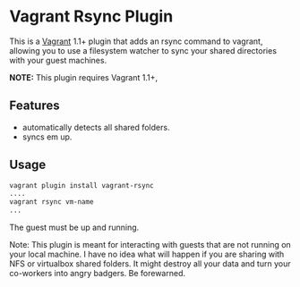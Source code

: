# Vagrant Rsync Plugin
This is a [Vagrant](http://www.vagrantup.com) 1.1+ plugin that adds an rsync command to vagrant, allowing you to use a filesystem watcher to sync your shared directories with your guest machines.

**NOTE:** This plugin requires Vagrant 1.1+,

## Features
* automatically detects all shared folders.
* syncs em up.

## Usage

```bash
vagrant plugin install vagrant-rsync
....
vagrant rsync vm-name
...
```

The guest must be up and running.

Note: This plugin is meant for interacting with guests that are not running on your local machine.
I have no idea what will happen if you are sharing with NFS or virtualbox shared folders.
It might destroy all your data and turn your co-workers into angry badgers. Be forewarned.

